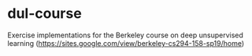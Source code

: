 # dul-course

Exercise implementations for the Berkeley course on deep unsupervised learning (https://sites.google.com/view/berkeley-cs294-158-sp19/home)
